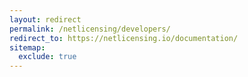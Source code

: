 ```yaml
---
layout: redirect
permalink: /netlicensing/developers/
redirect_to: https://netlicensing.io/documentation/
sitemap:
  exclude: true
---
```

